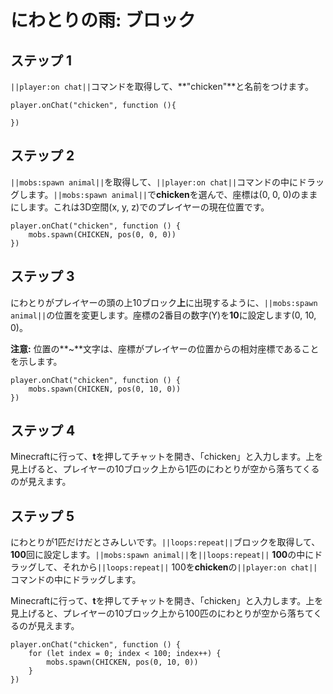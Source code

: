 # にわとりの雨: ブロック


## ステップ 1
``||player:on chat||``コマンドを取得して、**"chicken"**と名前をつけます。

```blocks
player.onChat("chicken", function (){ 
 
}) 
```

## ステップ 2

``||mobs:spawn animal||``を取得して、``||player:on chat||``コマンドの中にドラッグします。``||mobs:spawn animal||``で**chicken**を選んで、座標は(0, 0, 0)のままにします。これは3D空間(x, y, z)でのプレイヤーの現在位置です。

```blocks
player.onChat("chicken", function () { 
    mobs.spawn(CHICKEN, pos(0, 0, 0)) 
}) 
```

## ステップ 3

にわとりがプレイヤーの頭の上10ブロック**上**に出現するように、``||mobs:spawn animal||``の位置を変更します。座標の2番目の数字(Y)を**10**に設定します(0, 10, 0)。

**注意:** 位置の**~**文字は、座標がプレイヤーの位置からの相対座標であることを示します。

```blocks
player.onChat("chicken", function () { 
    mobs.spawn(CHICKEN, pos(0, 10, 0)) 
}) 
```

## ステップ 4

Minecraftに行って、**t**を押してチャットを開き、「chicken」と入力します。上を見上げると、プレイヤーの10ブロック上から1匹のにわとりが空から落ちてくるのが見えます。

## ステップ 5

にわとりが1匹だけだとさみしいです。``||loops:repeat||``ブロックを取得して、**100**回に設定します。``||mobs:spawn animal||``を``||loops:repeat||`` **100**の中にドラッグして、それから``||loops:repeat||`` 100を**chicken**の``||player:on chat||``コマンドの中にドラッグします。

Minecraftに行って、**t**を押してチャットを開き、「chicken」と入力します。上を見上げると、プレイヤーの10ブロック上から100匹のにわとりが空から落ちてくるのが見えます。

```blocks
player.onChat("chicken", function () { 
    for (let index = 0; index < 100; index++) { 
        mobs.spawn(CHICKEN, pos(0, 10, 0)) 
    } 
}) 
```

